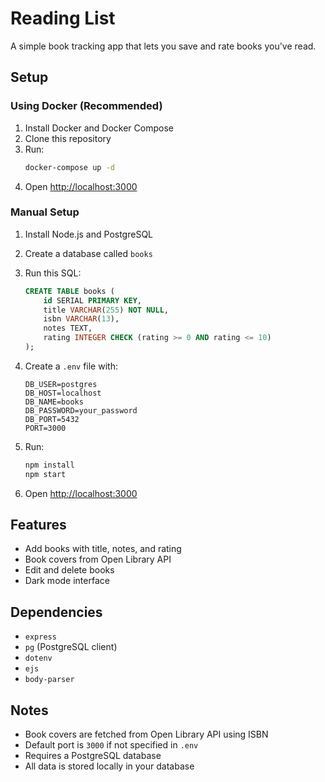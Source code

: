 # Reading List

A simple book tracking app that lets you save and rate books you've read.

## Setup

### Using Docker (Recommended)

1. Install Docker and Docker Compose
2. Clone this repository
3. Run:
   ```bash
   docker-compose up -d
   ```
4. Open [http://localhost:3000](http://localhost:3000)

### Manual Setup

1. Install Node.js and PostgreSQL
2. Create a database called `books`
3. Run this SQL:
   ```sql
   CREATE TABLE books (
       id SERIAL PRIMARY KEY,
       title VARCHAR(255) NOT NULL,
       isbn VARCHAR(13),
       notes TEXT,
       rating INTEGER CHECK (rating >= 0 AND rating <= 10)
   );
   ```

4. Create a `.env` file with:
   ```env
   DB_USER=postgres
   DB_HOST=localhost
   DB_NAME=books
   DB_PASSWORD=your_password
   DB_PORT=5432
   PORT=3000
   ```

5. Run:
   ```bash
   npm install
   npm start
   ```

6. Open [http://localhost:3000](http://localhost:3000)

## Features

- Add books with title, notes, and rating
- Book covers from Open Library API
- Edit and delete books
- Dark mode interface

## Dependencies

- `express`
- `pg` (PostgreSQL client)
- `dotenv`
- `ejs`
- `body-parser`

## Notes

- Book covers are fetched from Open Library API using ISBN
- Default port is `3000` if not specified in `.env`
- Requires a PostgreSQL database
- All data is stored locally in your database
